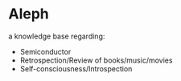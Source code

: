 # Aleph
a knowledge base regarding:
- Semiconductor
- Retrospection/Review of books/music/movies
- Self-consciousness/Introspection
